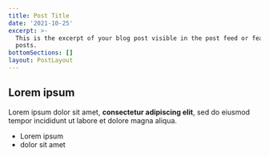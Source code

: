 ```yaml
---
title: Post Title
date: '2021-10-25'
excerpt: >-
  This is the excerpt of your blog post visible in the post feed or featured
  posts.
bottomSections: []
layout: PostLayout
---
```

## Lorem ipsum

Lorem ipsum dolor sit amet, **consectetur adipiscing elit**, sed do eiusmod tempor incididunt ut labore et dolore magna aliqua.

- Lorem ipsum
- dolor sit amet